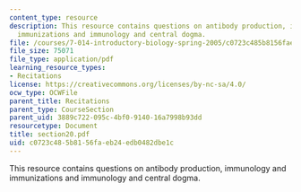 ```yaml
---
content_type: resource
description: This resource contains questions on antibody production, immunology and
  immunizations and immunology and central dogma.
file: /courses/7-014-introductory-biology-spring-2005/c0723c485b8156faeb24edb0482dbe1c_section20.pdf
file_size: 75071
file_type: application/pdf
learning_resource_types:
- Recitations
license: https://creativecommons.org/licenses/by-nc-sa/4.0/
ocw_type: OCWFile
parent_title: Recitations
parent_type: CourseSection
parent_uid: 3889c722-095c-4bf0-9140-16a7998b93dd
resourcetype: Document
title: section20.pdf
uid: c0723c48-5b81-56fa-eb24-edb0482dbe1c
---
```

This resource contains questions on antibody production, immunology and immunizations and immunology and central dogma.